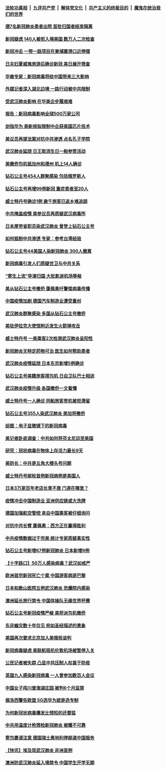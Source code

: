 ####  [法轮功真相](../../../../basic/blob/master/README.md?t=02181226) &nbsp;|&nbsp; [九评共产党](../../../../9ping.md/blob/master/README.md?t=02181226) &nbsp;|&nbsp; [解体党文化](../../../../jtdwh.md/blob/master/README.md?t=02181226)  &nbsp;|&nbsp; [共产主义的终极目的](../../../../gczydzjmd.md/blob/master/README.md?t=02181226) &nbsp;|&nbsp; [魔鬼在统治我们的世界](../../../../mgztzwmdsj.md/blob/master/README.md?t=02181226) 

#### [德7名新冠肺炎患者出院 首批归国者结束隔离](../pages/nsc418/n11876030.md?t=02181226) 

#### [新冠疑虑 140人被拒入境美国 数万人二次检查](../pages/nsc418/n11876136.md?t=02181226) 

#### [新冠冲击 一带一路项目在柬埔寨港口近停摆](../pages/nsc418/n11875868.md?t=02181226) 

#### [日夫妇夏威夷旅游后确诊新冠 美日展开筛查](../pages/nsc418/n11875790.md?t=02181226) 

#### [华裔专家：新冠病毒将给中国带来三大影响](../pages/nsc418/n11875923.md?t=02181226) 

#### [外媒记者深入湖北边境 一路行动被中共限制](../pages/nsc418/n11875857.md?t=02181226) 

#### [受武汉肺炎影响 在华美企步履艰难](../pages/nsc418/n11875622.md?t=02181226) 

#### [报告：新冠病毒影响全球500万家公司](../pages/nsc418/n11875807.md?t=02181226) 

#### [剑指华为 美新规拟限制中企获美国芯片技术](../pages/nsc418/n11875696.md?t=02181226) 

#### [美议员再提法案对抗中共渗透 点名孔子学院](../pages/nsc418/n11875479.md?t=02181226) 

#### [武汉肺炎延烧 日王取消生日一般参贺活动](../pages/nsc418/n11875380.md?t=02181226) 

#### [美撤侨包机抵加州和德州 机上14人确诊](../pages/nsc418/n11875333.md?t=02181226) 

#### [钻石公主号454人群聚感染 包括俄罗斯人](../pages/nsc418/n11875280.md?t=02181226) 

#### [钻石公主号再增99例新冠 重症患者至20人](../pages/nsc418/n11875201.md?t=02181226) 

#### [威士特丹号确诊1例 逾千旅客已返乡难追踪](../pages/nsc418/n11874964.md?t=02181226) 

#### [中共掩盖疫情 美参议员再质疑武汉病毒所](../pages/nsc418/n11874344.md?t=02181226) 

#### [日本厚劳省职员染武汉肺炎 曾登上钻石公主号](../pages/nsc418/n11874367.md?t=02181226) 

#### [如何抵制中共渗透 专家：参考台湾经验](../pages/nsc418/n11874101.md?t=02181226) 

#### [钻石公主号44美国人染新冠肺炎 300人撤离](../pages/nsc418/n11873826.md?t=02181226) 

#### [新冠病毒引发人们质疑世卫与中共关系](../pages/nsc418/n11873837.md?t=02181226) 

#### [“寄生上流”导演归国 大批影迷机场等候](../pages/nsc418/n11873602.md?t=02181226) 

#### [美从钻石公主号撤侨 蓬佩奥吁警惕病毒传播](../pages/nsc418/n11873617.md?t=02181226) 

#### [中国疫情加剧 德国汽车制造业遭受重创](../pages/nsc418/n11873460.md?t=02181226) 

#### [武汉肺炎群聚感染 多国从钻石公主号撤侨](../pages/nsc418/n11873416.md?t=02181226) 

#### [美驻伊拉克大使馆附近发生火箭弹攻击](../pages/nsc418/n11873428.md?t=02181226) 

#### [威士特丹号 一美乘客2次检测武汉肺炎呈阳性](../pages/nsc418/n11873169.md?t=02181226) 

#### [新冠肺炎无特定药物可治 医生如何帮助患者](../pages/nsc418/n11868234.md?t=02181226) 

#### [武汉肺炎疫情延烧 日本东京新增5例确诊](../pages/nsc418/n11873025.md?t=02181226) 

#### [钻石公主号美籍旅客搭包机 日自卫队巴士相送](../pages/nsc418/n11872947.md?t=02181226) 

#### [武汉肺炎疫情升级 各国撤侨一文看懂](../pages/nsc418/n11859313.md?t=02181226) 

#### [威士特丹号一人确诊 同船旅客登机被拒滞留](../pages/nsc418/n11872823.md?t=02181226) 

#### [钻石公主号355人染武汉肺炎 美加将撤侨](../pages/nsc418/n11872392.md?t=02181226) 

#### [组图：电子显微镜下的新冠病毒](../pages/nsc418/n11872057.md?t=02181226) 

#### [美记者卧底调查：中共如何将芬太尼运至美国](../pages/nsc418/n11871821.md?t=02181226) 

#### [研究：冠状病毒在物体上存活力最长9天](../pages/nsc418/n11871871.md?t=02181226) 

#### [美防长：中共是五角大楼头号问题](../pages/nsc418/n11871768.md?t=02181226) 

#### [威士特丹号邮轮首例新冠病例是美国人](../pages/nsc418/n11871731.md?t=02181226) 

#### [日本3万家百年老店长青不衰 门道在哪里？](../pages/nsc418/n11871670.md?t=02181226) 

#### [疫情冲击中国制造业 亚洲供应链或大洗牌](../pages/nsc418/n11871629.md?t=02181226) 

#### [德国加强航空管控 来自中国乘客被仔细询问](../pages/nsc418/n11871572.md?t=02181226) 

#### [对抗中共长臂 蓬佩奥：西方正在赢得胜利](../pages/nsc418/n11871500.md?t=02181226) 

#### [中共疫情数据过于完美 统计专家质疑真实性](../pages/nsc418/n11870197.md?t=02181226) 

#### [钻石公主号新增67例新冠肺炎 日本新增9例](../pages/nsc418/n11871311.md?t=02181226) 

#### [【十字路口】50万人感染病毒？武汉如戒严](../pages/nsc418/n11870405.md?t=02181226) 

#### [欧洲首宗新冠死亡个案 中国游客病逝巴黎](../pages/nsc418/n11871247.md?t=02181226) 

#### [日本和歌山医院五例武汉肺炎 恐爆院内感染](../pages/nsc418/n11871128.md?t=02181226) 

#### [澳洲延长旅行禁令 中国体操队无缘世界杯赛](../pages/nsc418/n11870446.md?t=02181226) 

#### [钻石公主号新冠疫情严峻 美将派包机撤侨](../pages/nsc418/n11870505.md?t=02181226) 

#### [东非蝗灾数十年仅见 宛如圣经描述的景象](../pages/nsc418/n11870398.md?t=02181226) 

#### [美国再次要求北京加入美俄核谈判](../pages/nsc418/n11870138.md?t=02181226) 

#### [新冠病毒疑虑 美联航班机伦敦机场被暂停入关](../pages/nsc418/n11870015.md?t=02181226) 

#### [公民记者被失踪 凸显中共压制人权甚于防疫](../pages/nsc418/n11870042.md?t=02181226) 

#### [英国九人感染新冠病毒 一人曾参加数百人会议](../pages/nsc418/n11869987.md?t=02181226) 

#### [中国女子闯川普海湖庄园 被判6个月监禁](../pages/nsc418/n11869919.md?t=02181226) 

#### [佩洛西警告欧盟 5G选华为就是选专制](../pages/nsc418/n11869898.md?t=02181226) 

#### [为何新冠状病毒爆发比预知的还要猛](../pages/nsc418/n11869828.md?t=02181226) 

#### [中共用温度计枪筛检新冠肺炎 被曝不可靠](../pages/nsc418/n11869707.md?t=02181226) 

#### [寄包裹请注意 德国瑞士奥地利停邮递中国服务](../pages/nsc418/n11869727.md?t=02181226) 

#### [【快讯】埃及现武汉肺炎 非洲首例](../pages/nsc418/n11869766.md?t=02181226) 

#### [澳洲防武汉肺炎延入境禁令 中国学生开学无期](../pages/nsc418/n11869546.md?t=02181226) 

